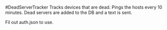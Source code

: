 #DeadServerTracker
Tracks devices that are dead. Pings the hosts every 10 minutes.
Dead servers are added to the DB and a text is sent.

Fil out auth.json to use.
